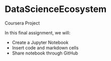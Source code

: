 # DataScienceEcosystem
Coursera Project

In this final assignment, we will:

* Create a Jupyter Notebook
* Insert code and markdown cells
* Share notebook through GitHub
